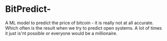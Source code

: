# BitPredict-
A ML model to predict the price of bitcoin - it is really not at all accurate. Which often is the result when we try to predict open systems. A lot of times it just is'nt possible or everyone would be a millionaire.

